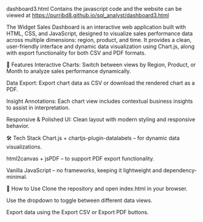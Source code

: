 dashboard3.html Contains the javascript code and the website can be viewed at https://purribd8.github.io/sql_analyst/dashboard3.html

The Widget Sales Dashboard is an interactive web application built with HTML, CSS, and JavaScript, designed to visualize sales performance data across multiple dimensions: region, product, and time. It provides a clean, user-friendly interface and dynamic data visualization using Chart.js, along with export functionality for both CSV and PDF formats.

🚀 Features
Interactive Charts: Switch between views by Region, Product, or Month to analyze sales performance dynamically.

Data Export: Export chart data as CSV or download the rendered chart as a PDF.

Insight Annotations: Each chart view includes contextual business insights to assist in interpretation.

Responsive & Polished UI: Clean layout with modern styling and responsive behavior.

🛠️ Tech Stack
Chart.js + chartjs-plugin-datalabels – for dynamic data visualizations.

html2canvas + jsPDF – to support PDF export functionality.

Vanilla JavaScript – no frameworks, keeping it lightweight and dependency-minimal.

📂 How to Use
Clone the repository and open index.html in your browser.

Use the dropdown to toggle between different data views.

Export data using the Export CSV or Export PDF buttons.

